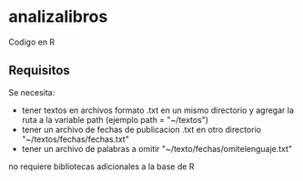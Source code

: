 # analizalibros
Codigo en R

## Requisitos

Se necesita:

- tener textos en archivos formato .txt en un mismo directorio y agregar la ruta a la variable path (ejemplo path = "~/textos")
- tener un archivo de fechas de publicacion .txt en otro directorio "~/textos/fechas/fechas.txt" 
- tener un archivo de palabras a omitir "~/texto/fechas/omitelenguaje.txt"

no requiere bibliotecas adicionales a la base de R
